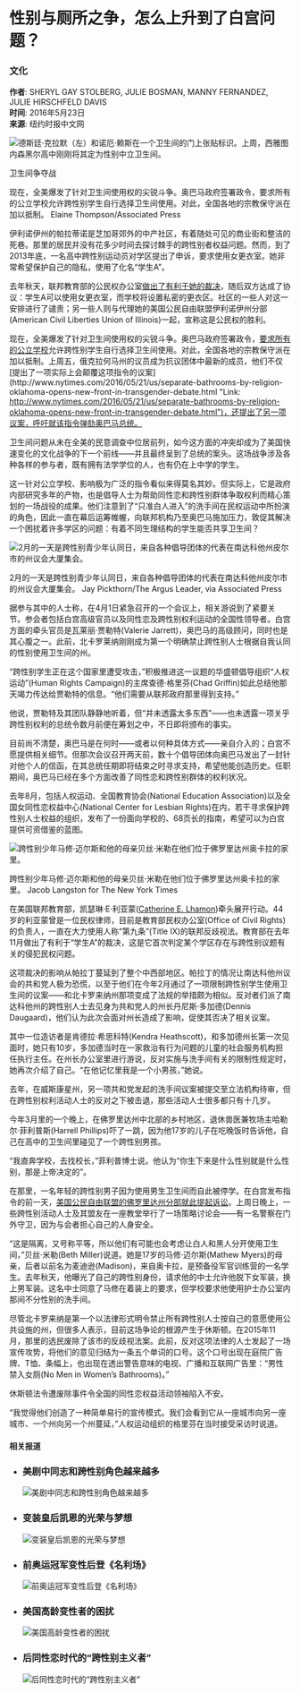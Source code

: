 # 性别与厕所之争，怎么上升到了白宫问题？

### 文化

**作者**: SHERYL GAY STOLBERG, JULIE BOSMAN, MANNY FERNANDEZ, JULIE HIRSCHFELD DAVIS  
**时间**: 2016年5月23日  
**来源**: 纽约时报中文网  

![德斯廷·克拉默（左）和诺厄·赖斯在一个卫生间的门上张贴标识。上周，西雅图内森黑尔高中刚刚将其定为性别中立卫生间。](https://static01.nyt.com/images/2016/05/21/us/21transgender-web01/21transgender-web01-master1050.jpg)

卫生间争夺战

现在，全美爆发了针对卫生间使用权的尖锐斗争。奥巴马政府签署政令，要求所有的公立学校允许跨性别学生自行选择卫生间使用。对此，全国各地的宗教保守派在加以抵制。 Elaine Thompson/Associated Press

伊利诺伊州的帕拉蒂诺是芝加哥郊外的中产社区，有着随处可见的商业街和整洁的死巷。那里的居民并没有花多少时间去探讨棘手的跨性别者权益问题。然而，到了2013年底，一名高中跨性别运动员对学区提出了申诉，要求使用女更衣室。她非常希望保护自己的隐私，使用了化名“学生A”。

去年秋天，联邦教育部的公民权办公室[做出了有利于她的裁决](http://www.ed.gov/news/press-releases/settlement-reached-palatine-ill-township-high-school-district-211-remedy-transgender-discrimination "Link: http://www.ed.gov/news/press-releases/settlement-reached-palatine-ill-township-high-school-district-211-remedy-transgender-discrimination")，随后双方达成了协议：学生A可以使用女更衣室，而学校将设置私密的更衣区。社区的一些人对这一安排进行了谴责；另一些人则与代理她的美国公民自由联盟伊利诺伊州分部(American Civil Liberties Union of Illinois)一起，宣称这是公民权的胜利。

现在，全美爆发了针对卫生间使用权的尖锐斗争。奥巴马政府签署政令，[要求所有的公立学校](http://www.nytimes.com/2016/05/13/us/politics/obama-administration-to-issue-decree-on-transgender-access-to-school-restrooms.html?_r=0 "Link: http://www.nytimes.com/2016/05/13/us/politics/obama-administration-to-issue-decree-on-transgender-access-to-school-restrooms.html?_r=0")允许跨性别学生自行选择卫生间使用。对此，全国各地的宗教保守派在加以抵制。上周五，俄克拉何马州的议员成为抗议团体中最新的成员，他们不仅[提出了一项实际上会颠覆这项指令的议案](http://www.nytimes.com/2016/05/21/us/separate-bathrooms-by-religion-oklahoma-opens-new-front-in-transgender-debate.html "Link: http://www.nytimes.com/2016/05/21/us/separate-bathrooms-by-religion-oklahoma-opens-new-front-in-transgender-debate.html")，还提出了另一项议案，呼吁就该指令弹劾奥巴马总统。

卫生间问题从未在全美的民意调查中位居前列，如今这方面的冲突却成为了美国快速变化的文化战争的下一个前线——并且最终呈到了总统的案头。这场战争涉及各种各样的参与者，既有拥有法学学位的人，也有仍在上中学的学生。

这一针对公立学校、影响极为广泛的指令看似来得莫名其妙。但实际上，它是政府内部研究多年的产物，也是倡导人士为帮助同性恋和跨性别群体争取权利而精心策划的一场战役的成果。他们注意到了“只准白人进入”的洗手间在民权运动中所扮演的角色，因此一直在幕后运筹帷幄，向联邦机构乃至奥巴马施加压力，敦促其解决一个困扰着许多学区的问题：有着不同生理结构的学生能否共享卫生间？

![2月的一天是跨性别青少年认同日，来自各种倡导团体的代表在南达科他州皮尔市的州议会大厦集会。](https://static01.nyt.com/images/2016/05/21/us/21transgender-web03/21transgender-web03-master1050.jpg)

2月的一天是跨性别青少年认同日，来自各种倡导团体的代表在南达科他州皮尔市的州议会大厦集会。 Jay Pickthorn/The Argus Leader, via Associated Press

据参与其中的人士称，在4月1日紧急召开的一个会议上，相关游说到了紧要关节。参会者包括白宫高级官员以及同性恋及跨性别权利运动的全国性领导者。白宫方面的牵头官员是瓦莱丽·贾勒特(Valerie Jarrett)，奥巴马的高级顾问，同时也是其心腹之一。此前，北卡罗莱纳刚刚成为第一个明确禁止跨性别人士根据自我认同的性别使用卫生间的州。

“跨性别学生正在这个国家里遭受攻击，”积极推进这一议题的华盛顿倡导组织“人权运动”(Human Rights Campaign)的主席查德·格里芬(Chad Griffin)如此总结他那天竭力传达给贾勒特的信息。“他们需要从联邦政府那里得到支持。”

他说，贾勒特及其团队静静地听着，但“并未透露太多东西”——也未透露一项关乎跨性别权利的总统令数月前便在筹划之中，不日即将颁布的事实。

目前尚不清楚，奥巴马是在何时——或者以何种具体方式——亲自介入的；白宫不愿提供相关细节。但那次会议召开两天前，数十个倡导团体向奥巴马发出了一封针对他个人的信函，在其总统任期即将结束之时寻求支持，希望他能创造历史。任职期间，奥巴马已经在多个方面改善了同性恋和跨性别群体的权利状况。

去年8月，包括人权运动、全国教育协会(National Education Association)以及全国女同性恋权益中心(National Center for Lesbian Rights)在内，若干寻求保护跨性别人士权益的组织，发布了一份面向学校的、68页长的指南，希望可以为白宫提供可资借鉴的蓝图。

![跨性别少年马修·迈尔斯和他的母亲贝丝·米勒在他们位于佛罗里达州奥卡拉的家里。](https://static01.nyt.com/images/2016/05/21/us/21transgender-web05/21transgender-web05-master1050.jpg)

跨性别少年马修·迈尔斯和他的母亲贝丝·米勒在他们位于佛罗里达州奥卡拉的家里。 Jacob Langston for The New York Times

在美国联邦教育部，凯瑟琳·E·利亚蒙([Catherine E. Lhamon](http://www2.ed.gov/news/staff/bios/lhamon.html "Link: http://www2.ed.gov/news/staff/bios/lhamon.html"))牵头展开行动。44岁的利亚蒙曾是一位民权律师，目前是教育部民权办公室(Office of Civil Rights)的负责人，一直在大力使用人称“第九条”(Title IX)的联邦反歧视法。教育部在去年11月做出了有利于“学生A”的裁决，这是它首次判定某个学区存在与跨性别议题有关的侵犯民权问题。

这项裁决的影响从帕拉丁蔓延到了整个中西部地区。帕拉丁的情况让南达科他州议会的共和党人极为恐慌，以至于他们在今年2月通过了一项限制跨性别学生使用卫生间的议案——和北卡罗来纳州那项变成了法规的举措颇为相似。反对者们派了南达科他州的跨性别人士去见身为共和党人的州长丹尼斯·多加德(Dennis Daugaard)，他们认为此次会面对州长造成了影响，促使其否决了相关议案。

其中一位造访者是肯德拉·希思科特(Kendra Heathscott)，和多加德州长第一次见面时，她只有10岁，多加德当时在一家救治有行为问题的儿童的社会服务机构担任执行主任。在州长办公室里进行游说，反对实施与洗手间有关的限制性规定时，她再次介绍了自己。“在他记忆里我是一个小男孩，”她说。

去年，在威斯康星州，另一项共和党发起的洗手间议案被提交至立法机构待审，但在跨性别权利活动人士的反对之下被击退，那些活动人士很多都只有十几岁。

今年3月里的一个晚上，在佛罗里达州中北部的乡村地区，退休兽医兼牧场主哈勒尔·菲利普斯(Harrell Phillips)吓了一跳，因为他17岁的儿子在吃晚饭时告诉他，自己在高中的卫生间里碰见了一个跨性别男孩。

“我直奔学校，去找校长，”菲利普博士说。他认为“你生下来是什么性别就是什么性别，那是上帝决定的”。

在那里，一名年轻的跨性别男子因为使用男生卫生间而自此被停学。在白宫发布指令的前一天，[美国公民自由联盟的佛罗里达州分部就此提起诉讼](http://www.ocala.com/article/20160512/articles/160519939)。上周日晚上，一些跨性别活动人士及其盟友在一座教堂举行了一场策略讨论会——有一名警察在门外守卫，因为与会者担心自己的人身安全。

“这是隔离，又号称平等，所以他们有可能也会考虑让白人和黑人分开使用卫生间，”贝丝·米勒(Beth Miller)说道。她是17岁的马修·迈尔斯(Mathew Myers)的母亲，后者以前名为麦迪逊(Madison)，来自奥卡拉，是预备役军官训练营的一名学生。去年秋天，他曝光了自己的跨性别身份，请求他的中士允许他脱下女军装，换上男军装。这名中士同意了马修在着装上的要求，但学校要求他使用护士办公室内那间不分性别的洗手间。

尽管北卡罗来纳是第一个以法律形式明令禁止所有跨性别人士按自己的意愿使用公共设施的州，但很多人表示，目前这场争论的根源产生于休斯顿。在2015年11月，那里的选民废除了该市的反歧视法案。此前，反对这项法律的人士发起了一场宣传攻势，将他们的意见归结为一条五个单词的口号。这个口号出现在庭院广告牌、T恤、条幅上，也出现在透出警告意味的电视、广播和互联网广告里：“男性禁入女厕(No Men in Women’s Bathrooms)。”

休斯顿法令遭废除事件令全国的同性恋权益活动领袖陷入不安。

“我觉得他们创造了一种简单易行的宣传模式。我们会看到它从一座城市向另一座城市、一个州向另一个州蔓延，”人权运动组织的格里芬在当时接受采访时说道。

#### 相关报道

-   ### 美剧中同志和跨性别角色越来越多
    ![美剧中同志和跨性别角色越来越多](https://static01.nyt.com/images/2015/10/28/arts/glaad/glaad-thumbLarge.jpg)
    
-   ### 变装皇后凯恩的光荣与梦想
    ![变装皇后凯恩的光荣与梦想](https://static01.nyt.com/images/2015/08/23/fashion/23CANDICEJP3-copy/23CANDICEJP3-thumbLarge.jpg)

-   ### 前奥运冠军变性后登《名利场》
    ![前奥运冠军变性后登《名利场》](https://static01.nyt.com/images/2015/06/02/business/02jenner-web-copy/02jenner-web-thumbLarge-v2.jpg)

-   ### 美国高龄变性者的困扰
    ![美国高龄变性者的困扰](https://static01.nyt.com/images/2015/03/08/fashion/20150308TRANSGENDER-slide-RIJJ/20150308TRANSGENDER-slide-RIJJ-thumbLarge.jpg)

-   ### 后同性恋时代的“跨性别主义者”
    ![后同性恋时代的“跨性别主义者”](https://static01.nyt.com/images/2013/01/10/fashion/10LGBT_SPAN/10LGBT_SPAN-thumbLarge-v2.jpg)